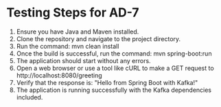 # Testing Steps for AD-7

1. Ensure you have Java and Maven installed.
2. Clone the repository and navigate to the project directory.
3. Run the command: mvn clean install
4. Once the build is successful, run the command: mvn spring-boot:run
5. The application should start without any errors.
6. Open a web browser or use a tool like cURL to make a GET request to http://localhost:8080/greeting
7. Verify that the response is: "Hello from Spring Boot with Kafka!"
8. The application is running successfully with the Kafka dependencies included.